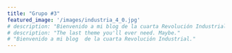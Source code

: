 ```yaml
---
title: "Grupo #3"
featured_image: '/images/industria_4_0.jpg'
# description: "Bienvenido a mi blog de la cuarta Revolución Industrial."
# description: "The last theme you'll ever need. Maybe."
# "Bienvenido a mi blog  de la cuarta Revolución Industrial."
---
```


